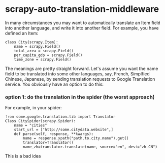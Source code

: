 # scrapy-auto-translation-middleware

In many circumstances you may want to automatically translate an Item field into another language, and write it into another field. For example, you have defined an Item:

    class City(scrapy.Item):
	    name = scrapy.Field()
	    total_area = scrapy.Field()
	    per_capita_gdp = scrapy.Field()
	    time_zone = scrapy.Field()

The meanings are pretty straight forward. Let's assume you want the name field to be translated into some other languages, say, French, Simplfied Chinese, Japanese, by sending translation requests to Google Translation service. You obviously have an option to do this:
### option 1:  do the translation in the spider (the worst approach)
For example, in your spider:

    from some.google.translation.lib import Translator
    Class CitySpider(scrapy.Spider):
	    name = "cities"
	    start_url = ["http://some.citydata.website",]
	    def parse(self, response, **kwargs):
		    name = response.xpath("path.to.city.name").get()
		    translator=Translator()
		    name_zh=translator.translate(name, source="en", dest="zh-CN")
This is a bad idea 
 
<!--stackedit_data:
eyJoaXN0b3J5IjpbLTU3ODY1MDQwNSwtMjMwMDkxODQ3LC0xMT
gyMzE1OTk5LC04OTkwOTIzODgsMTAwNTkxOTM4MiwtMTQ2MzA2
NzgyOSw3MDM1MzI3LC05ODc5MjE3MywtMjEwMzE1ODEzNywtOD
g1NDg5MjZdfQ==
-->